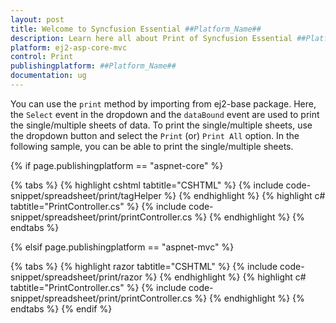 ```yaml
---
layout: post
title: Welcome to Syncfusion Essential ##Platform_Name##
description: Learn here all about Print of Syncfusion Essential ##Platform_Name## widgets based on HTML5 and jQuery.
platform: ej2-asp-core-mvc
control: Print
publishingplatform: ##Platform_Name##
documentation: ug
---
```



You can use the `print` method by importing from ej2-base package. Here, the `Select` event in the dropdown and the `dataBound` event are used to print the single/multiple sheets of data. To print the single/multiple sheets, use the dropdown button and select the `Print` (or) `Print All` option. In the following sample, you can be able to print the single/multiple sheets.

{% if page.publishingplatform == "aspnet-core" %}

{% tabs %}
{% highlight cshtml tabtitle="CSHTML" %}
{% include code-snippet/spreadsheet/print/tagHelper %}
{% endhighlight %}
{% highlight c# tabtitle="PrintController.cs" %}
{% include code-snippet/spreadsheet/print/printController.cs %}
{% endhighlight %}
{% endtabs %}

{% elsif page.publishingplatform == "aspnet-mvc" %}

{% tabs %}
{% highlight razor tabtitle="CSHTML" %}
{% include code-snippet/spreadsheet/print/razor %}
{% endhighlight %}
{% highlight c# tabtitle="PrintController.cs" %}
{% include code-snippet/spreadsheet/print/printController.cs %}
{% endhighlight %}
{% endtabs %}
{% endif %}


